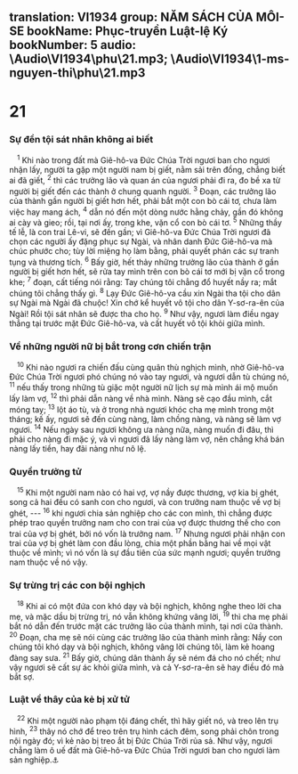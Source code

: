 translation: VI1934
group: NĂM SÁCH CỦA MÔI-SE
bookName: Phục-truyền Luật-lệ Ký 
bookNumber: 5
audio: \Audio\VI1934\phu\21.mp3; \Audio\VI1934\1-ms-nguyen-thi\phu\21.mp3
-------

<div class="title"><h1>21</h1><h3>Sự đền tội sát nhân không ai biết</h3></div>
<span class="verse phu_21_1"> <sup>1</sup> Khi nào trong đất mà Giê-hô-va Đức Chúa Trời ngươi ban cho ngươi nhận lấy, người ta gặp một người nam bị giết, nằm sải trên đồng, chẳng biết ai đã giết, </span>
<span class="verse phu_21_2"><sup>2</sup> thì các trưởng lão và quan án của ngươi phải đi ra, đo bề xa từ người bị giết đến các thành ở chung quanh người. </span>
<span class="verse phu_21_3"><sup>3</sup> Đoạn, các trưởng lão của thành gần người bị giết hơn hết, phải bắt một con bò cái tơ, chưa làm việc hay mang ách, </span>
<span class="verse phu_21_4"><sup>4</sup> dẫn nó đến một dòng nước hằng chảy, gần đó không ai cày và gieo; rồi, tại nơi ấy, trong khe, vặn cổ con bò cái tơ. </span>
<span class="verse phu_21_5"><sup>5</sup> Những thầy tế lễ, là con trai Lê-vi, sẽ đến gần; vì Giê-hô-va Đức Chúa Trời ngươi đã chọn các người ấy đặng phục sự Ngài, và nhân danh Đức Giê-hô-va mà chúc phước cho; tùy lời miệng họ làm bằng, phải quyết phán các sự tranh tụng và thương tích. </span>
<span class="verse phu_21_6"><sup>6</sup> Bấy giờ, hết thảy những trưởng lão của thành ở gần người bị giết hơn hết, sẽ rửa tay mình trên con bò cái tơ mới bị vặn cổ trong khe; </span>
<span class="verse phu_21_7"><sup>7</sup> đoạn, cất tiếng nói rằng: Tay chúng tôi chẳng đổ huyết nầy ra; mắt chúng tôi chẳng thấy gì. </span>
<span class="verse phu_21_8"><sup>8</sup> Lạy Đức Giê-hô-va cầu xin Ngài tha tội cho dân sự Ngài mà Ngài đã chuộc! Xin chớ kể huyết vô tội cho dân Y-sơ-ra-ên của Ngài! Rồi tội sát nhân sẽ được tha cho họ. </span>
<span class="verse phu_21_9"><sup>9</sup> Như vậy, ngươi làm điều ngay thẳng tại trước mặt Đức Giê-hô-va, và cất huyết vô tội khỏi giữa mình. <br/></span>
<div class="title"><h3>Về những người nữ bị bắt trong cơn chiến trận</h3></div>
<span class="verse phu_21_10"> <sup>10</sup> Khi nào ngươi ra chiến đấu cùng quân thù nghịch mình, nhờ Giê-hô-va Đức Chúa Trời ngươi phó chúng nó vào tay ngươi, và ngươi dẫn tù chúng nó, </span>
<span class="verse phu_21_11"><sup>11</sup> nếu thấy trong những tù giặc một người nữ lịch sự mà mình ái mộ muốn lấy làm vợ, </span>
<span class="verse phu_21_12"><sup>12</sup> thì phải dẫn nàng về nhà mình. Nàng sẽ cạo đầu mình, cắt móng tay; </span>
<span class="verse phu_21_13"><sup>13</sup> lột áo tù, và ở trong nhà ngươi khóc cha mẹ mình trong một tháng; kế ấy, ngươi sẽ đến cùng nàng, làm chồng nàng, và nàng sẽ làm vợ ngươi. </span>
<span class="verse phu_21_14"><sup>14</sup> Nếu ngày sau ngươi không ưa nàng nữa, nàng muốn đi đâu, thì phải cho nàng đi mặc ý, và vì ngươi đã lấy nàng làm vợ, nên chẳng khá bán nàng lấy tiền, hay đãi nàng như nô lệ. <br/></span>
<div class="title"><h3>Quyền trưởng tử</h3></div>
<span class="verse phu_21_15"> <sup>15</sup> Khi một người nam nào có hai vợ, vợ nầy được thương, vợ kia bị ghét, song cả hai đều có sanh con cho ngươi, và con trưởng nam thuộc về vợ bị ghét, --- </span>
<span class="verse phu_21_16"><sup>16</sup> khi ngươi chia sản nghiệp cho các con mình, thì chẳng được phép trao quyền trưởng nam cho con trai của vợ được thương thế cho con trai của vợ bị ghét, bởi nó vốn là trưởng nam. </span>
<span class="verse phu_21_17"><sup>17</sup> Nhưng ngươi phải nhận con trai của vợ bị ghét làm con đầu lòng, chia một phần bằng hai về mọi vật thuộc về mình; vì nó vốn là sự đầu tiên của sức mạnh ngươi; quyền trưởng nam thuộc về nó vậy. <br/></span>
<div class="title"><h3>Sự trừng trị các con bội nghịch</h3></div>
<span class="verse phu_21_18"> <sup>18</sup> Khi ai có một đứa con khó dạy và bội nghịch, không nghe theo lời cha mẹ, và mặc dầu bị trừng trị, nó vẫn không khứng vâng lời, </span>
<span class="verse phu_21_19"><sup>19</sup> thì cha mẹ phải bắt nó dẫn đến trước mặt các trưởng lão của thành mình, tại nơi cửa thành. </span>
<span class="verse phu_21_20"><sup>20</sup> Đoạn, cha mẹ sẽ nói cùng các trưởng lão của thành mình rằng: Nầy con chúng tôi khó dạy và bội nghịch, không vâng lời chúng tôi, làm kẻ hoang đàng say sưa. </span>
<span class="verse phu_21_21"><sup>21</sup> Bấy giờ, chúng dân thành ấy sẽ ném đá cho nó chết; như vậy ngươi sẽ cất sự ác khỏi giữa mình, và cả Y-sơ-ra-ên sẽ hay điều đó mà bắt sợ. <br/></span>
<div class="title"><h3>Luật về thây của kẻ bị xử tử</h3></div>
<span class="verse phu_21_22"> <sup>22</sup> Khi một người nào phạm tội đáng chết, thì hãy giết nó, và treo lên trụ hình, </span>
<span class="verse phu_21_23"><sup>23</sup> thây nó chớ để treo trên trụ hình cách đêm, song phải chôn trong nội ngày đó; vì kẻ nào bị treo ắt bị Đức Chúa Trời rủa sả. Như vậy, ngươi chẳng làm ô uế đất mà Giê-hô-va Đức Chúa Trời ngươi ban cho ngươi làm sản nghiệp.<a data-toggle="tooltip" data-placement="bottom" title="Ga 3:13">⚓</a><br/></span>
